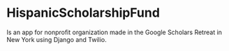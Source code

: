 # HispanicScholarshipFund
Is an app for nonprofit organization made in the Google Scholars Retreat in New York using Django and Twilio. 
